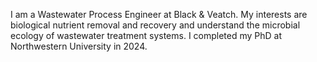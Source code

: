 I am a Wastewater Process Engineer at Black & Veatch. My interests are biological nutrient removal and recovery and understand the microbial ecology of wastewater treatment systems. I completed my PhD at Northwestern University in 2024. 
